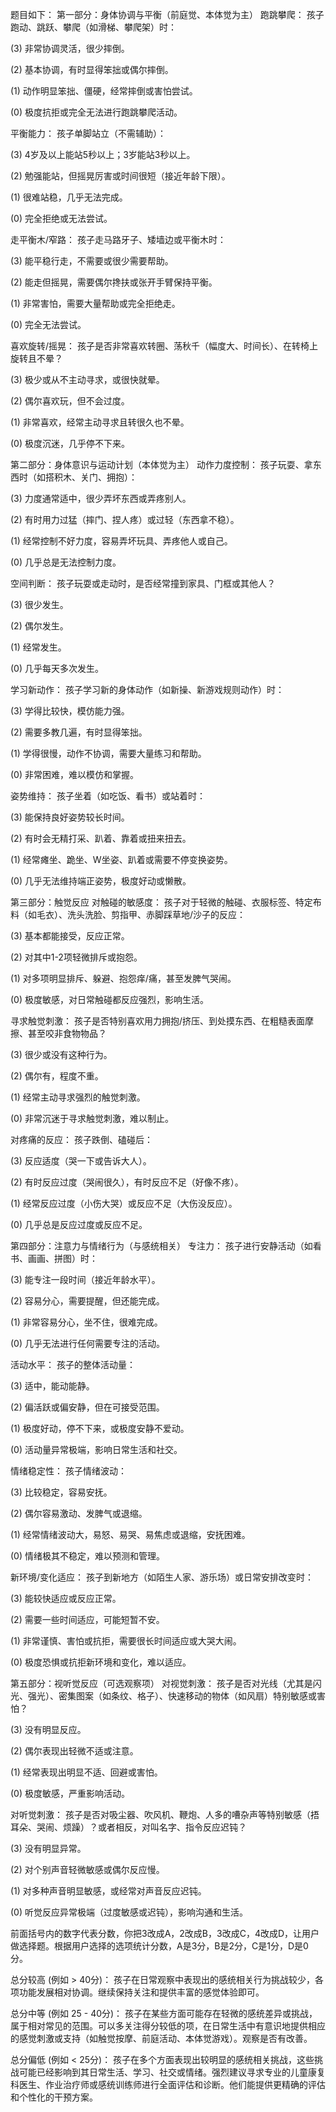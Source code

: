 题目如下：
第一部分：身体协调与平衡（前庭觉、本体觉为主）
跑跳攀爬： 孩子跑动、跳跃、攀爬（如滑梯、攀爬架）时：

(3) 非常协调灵活，很少摔倒。

(2) 基本协调，有时显得笨拙或偶尔摔倒。

(1) 动作明显笨拙、僵硬，经常摔倒或害怕尝试。

(0) 极度抗拒或完全无法进行跑跳攀爬活动。

平衡能力： 孩子单脚站立（不需辅助）：

(3) 4岁及以上能站5秒以上；3岁能站3秒以上。

(2) 勉强能站，但摇晃厉害或时间很短（接近年龄下限）。

(1) 很难站稳，几乎无法完成。

(0) 完全拒绝或无法尝试。

走平衡木/窄路： 孩子走马路牙子、矮墙边或平衡木时：

(3) 能平稳行走，不需要或很少需要帮助。

(2) 能走但摇晃，需要偶尔搀扶或张开手臂保持平衡。

(1) 非常害怕，需要大量帮助或完全拒绝走。

(0) 完全无法尝试。

喜欢旋转/摇晃： 孩子是否非常喜欢转圈、荡秋千（幅度大、时间长）、在转椅上旋转且不晕？

(3) 极少或从不主动寻求，或很快就晕。

(2) 偶尔喜欢玩，但不会过度。

(1) 非常喜欢，经常主动寻求且转很久也不晕。

(0) 极度沉迷，几乎停不下来。

第二部分：身体意识与运动计划（本体觉为主）
动作力度控制： 孩子玩耍、拿东西时（如搭积木、关门、拥抱）：

(3) 力度通常适中，很少弄坏东西或弄疼别人。

(2) 有时用力过猛（摔门、捏人疼）或过轻（东西拿不稳）。

(1) 经常控制不好力度，容易弄坏玩具、弄疼他人或自己。

(0) 几乎总是无法控制力度。

空间判断： 孩子玩耍或走动时，是否经常撞到家具、门框或其他人？

(3) 很少发生。

(2) 偶尔发生。

(1) 经常发生。

(0) 几乎每天多次发生。

学习新动作： 孩子学习新的身体动作（如新操、新游戏规则动作）时：

(3) 学得比较快，模仿能力强。

(2) 需要多教几遍，有时显得笨拙。

(1) 学得很慢，动作不协调，需要大量练习和帮助。

(0) 非常困难，难以模仿和掌握。

姿势维持： 孩子坐着（如吃饭、看书）或站着时：

(3) 能保持良好姿势较长时间。

(2) 有时会无精打采、趴着、靠着或扭来扭去。

(1) 经常瘫坐、跪坐、W坐姿、趴着或需要不停变换姿势。

(0) 几乎无法维持端正姿势，极度好动或懒散。

第三部分：触觉反应
对触碰的敏感度： 孩子对于轻微的触碰、衣服标签、特定布料（如毛衣）、洗头洗脸、剪指甲、赤脚踩草地/沙子的反应：

(3) 基本都能接受，反应正常。

(2) 对其中1-2项轻微排斥或抱怨。

(1) 对多项明显排斥、躲避、抱怨痒/痛，甚至发脾气哭闹。

(0) 极度敏感，对日常触碰都反应强烈，影响生活。

寻求触觉刺激： 孩子是否特别喜欢用力拥抱/挤压、到处摸东西、在粗糙表面摩擦、甚至咬非食物物品？

(3) 很少或没有这种行为。

(2) 偶尔有，程度不重。

(1) 经常主动寻求强烈的触觉刺激。

(0) 非常沉迷于寻求触觉刺激，难以制止。

对疼痛的反应： 孩子跌倒、磕碰后：

(3) 反应适度（哭一下或告诉大人）。

(2) 有时反应过度（哭闹很久），有时反应不足（好像不疼）。

(1) 经常反应过度（小伤大哭）或反应不足（大伤没反应）。

(0) 几乎总是反应过度或反应不足。

第四部分：注意力与情绪行为（与感统相关）
专注力： 孩子进行安静活动（如看书、画画、拼图）时：

(3) 能专注一段时间（接近年龄水平）。

(2) 容易分心，需要提醒，但还能完成。

(1) 非常容易分心，坐不住，很难完成。

(0) 几乎无法进行任何需要专注的活动。

活动水平： 孩子的整体活动量：

(3) 适中，能动能静。

(2) 偏活跃或偏安静，但在可接受范围。

(1) 极度好动，停不下来，或极度安静不爱动。

(0) 活动量异常极端，影响日常生活和社交。

情绪稳定性： 孩子情绪波动：

(3) 比较稳定，容易安抚。

(2) 偶尔容易激动、发脾气或退缩。

(1) 经常情绪波动大，易怒、易哭、易焦虑或退缩，安抚困难。

(0) 情绪极其不稳定，难以预测和管理。

新环境/变化适应： 孩子到新地方（如陌生人家、游乐场）或日常安排改变时：

(3) 能较快适应或反应正常。

(2) 需要一些时间适应，可能短暂不安。

(1) 非常谨慎、害怕或抗拒，需要很长时间适应或大哭大闹。

(0) 极度恐惧或抗拒新环境和变化，难以适应。

第五部分：视听觉反应（可选观察项）
对视觉刺激： 孩子是否对光线（尤其是闪光、强光）、密集图案（如条纹、格子）、快速移动的物体（如风扇）特别敏感或害怕？

(3) 没有明显反应。

(2) 偶尔表现出轻微不适或注意。

(1) 经常表现出明显不适、回避或害怕。

(0) 极度敏感，严重影响活动。

对听觉刺激： 孩子是否对吸尘器、吹风机、鞭炮、人多的嘈杂声等特别敏感（捂耳朵、哭闹、烦躁）？或者相反，对叫名字、指令反应迟钝？

(3) 没有明显异常。

(2) 对个别声音轻微敏感或偶尔反应慢。

(1) 对多种声音明显敏感，或经常对声音反应迟钝。

(0) 听觉反应异常极端（过度敏感或迟钝），影响沟通和生活。


前面括号内的数字代表分数，你把3改成A，2改成B，3改成C，4改成D，让用户做选择题。根据用户选择的选项统计分数，A是3分，B是2分，C是1分，D是0分。


总分较高 (例如 > 40分)： 孩子在日常观察中表现出的感统相关行为挑战较少，各项功能发展相对协调。继续保持关注和提供丰富的感觉体验即可。

总分中等 (例如 25 - 40分)： 孩子在某些方面可能存在轻微的感统差异或挑战，属于相对常见的范围。可以多关注得分较低的项，在日常生活中有意识地提供相应的感觉刺激或支持（如触觉按摩、前庭活动、本体觉游戏）。观察是否有改善。

总分偏低 (例如 < 25分)： 孩子在多个方面表现出较明显的感统相关挑战，这些挑战可能已经影响到其日常生活、学习、社交或情绪。强烈建议寻求专业的儿童康复科医生、作业治疗师或感统训练师进行全面评估和诊断。他们能提供更精确的评估和个性化的干预方案。